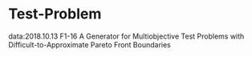 # Test-Problem
data:2018.10.13
F1-16
A Generator for Multiobjective Test Problems with Difficult-to-Approximate Pareto Front Boundaries
